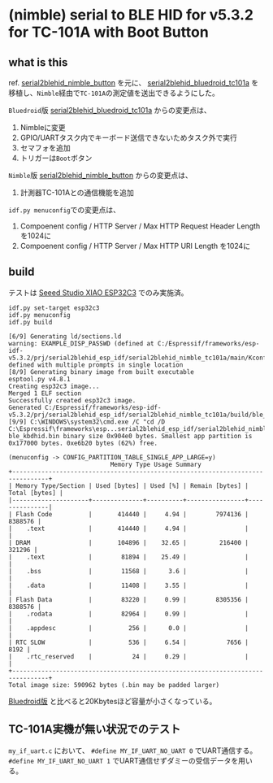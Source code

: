 # (nimble) serial to BLE HID for v5.3.2 for TC-101A with Boot Button

## what is this

ref.
[serial2blehid_nimble_button](https://github.com/KadotaMasayuki/serial2blehid_esp_idf/tree/main/serial2blehid_nimble_button)
を元に、
[serial2blehid_bluedroid_tc101a](https://github.com/KadotaMasayuki/serial2blehid_esp_idf/tree/main/serial2blehid_bluedroid_tc101a)
を移植し、`Nimble`経由で`TC-101A`の測定値を送出できるようにした。


`Bluedroid`版
[serial2blehid_bluedroid_tc101a](https://github.com/KadotaMasayuki/serial2blehid_esp_idf/tree/main/serial2blehid_bluedroid_tc101a)
からの変更点は、

1. Nimbleに変更
1. GPIO/UARTタスク内でキーボード送信できないためタスク外で実行
1. セマフォを追加
1. トリガーは`Boot`ボタン


`Nimble`版
[serial2blehid_nimble_button](https://github.com/KadotaMasayuki/serial2blehid_esp_idf/tree/main/serial2blehid_nimble_button)
からの変更点は、

1. 計測器TC-101Aとの通信機能を追加

`idf.py menuconfig`での変更点は、

1. Compoenent config / HTTP Server / Max HTTP Request Header Length を1024に
1. Compoenent config / HTTP Server / Max HTTP URI Length を1024に


## build

テストは [Seeed Studio XIAO ESP32C3](https://wiki.seeedstudio.com/XIAO_ESP32C3_Getting_Started/) でのみ実施済。

```
idf.py set-target esp32c3
idf.py menuconfig
idf.py build
```

```
[6/9] Generating ld/sections.ld
warning: EXAMPLE_DISP_PASSWD (defined at C:/Espressif/frameworks/esp-idf-v5.3.2/prj/serial2blehid_esp_idf/serial2blehid_nimble_tc101a/main/Kconfig.projbuild:42) defined with multiple prompts in single location
[8/9] Generating binary image from built executable
esptool.py v4.8.1
Creating esp32c3 image...
Merged 1 ELF section
Successfully created esp32c3 image.
Generated C:/Espressif/frameworks/esp-idf-v5.3.2/prj/serial2blehid_esp_idf/serial2blehid_nimble_tc101a/build/ble_kbdhid.bin
[9/9] C:\WINDOWS\system32\cmd.exe /C "cd /D C:\Espressif\frameworks\esp...serial2blehid_esp_idf/serial2blehid_nimble_tc101a/build/ble_kbdhid.bin"
ble_kbdhid.bin binary size 0x904e0 bytes. Smallest app partition is 0x177000 bytes. 0xe6b20 bytes (62%) free.
```

```
(menuconfig -> CONFIG_PARTITION_TABLE_SINGLE_APP_LARGE=y)
                            Memory Type Usage Summary
+--------------------------------------------------------------------------------+
| Memory Type/Section | Used [bytes] | Used [%] | Remain [bytes] | Total [bytes] |
|---------------------+--------------+----------+----------------+---------------|
| Flash Code          |       414440 |     4.94 |        7974136 |       8388576 |
|    .text            |       414440 |     4.94 |                |               |
| DRAM                |       104896 |    32.65 |         216400 |        321296 |
|    .text            |        81894 |    25.49 |                |               |
|    .bss             |        11568 |      3.6 |                |               |
|    .data            |        11408 |     3.55 |                |               |
| Flash Data          |        83220 |     0.99 |        8305356 |       8388576 |
|    .rodata          |        82964 |     0.99 |                |               |
|    .appdesc         |          256 |      0.0 |                |               |
| RTC SLOW            |          536 |     6.54 |           7656 |          8192 |
|    .rtc_reserved    |           24 |     0.29 |                |               |
+--------------------------------------------------------------------------------+
Total image size: 590962 bytes (.bin may be padded larger)
```

[Bluedroid版](https://github.com/KadotaMasayuki/serial2blehid_esp_idf/tree/main/serial2blehid_bluedroid_tc101a#build)
と比べると20Kbytesほど容量が小さくなっている。


## TC-101A実機が無い状況でのテスト

`my_if_uart.c` において、 ```#define MY_IF_UART_NO_UART 0``` でUART通信する。```#define MY_IF_UART_NO_UART 1``` でUART通信せずダミーの受信データを用いる。




